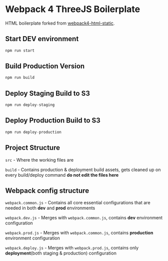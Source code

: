 # Webpack 4 ThreeJS Boilerplate

HTML boilerplate forked from [webpack4-html-static](https://github.com/wklsh/webpack4-html-static).

## Start DEV environment

```javascript
npm run start
```

## Build Production Version

```javascript
npm run build
```

## Deploy Staging Build to S3
```javascript
npm run deploy-staging
```

## Deploy Production Build to S3
```javascript
npm run deploy-production
```

## Project Structure

`src` - Where the working files are

`build` - Contains production & deployment build assets, gets cleaned up on every build/deploy command **do not edit the files here**

## Webpack config structure

`webpack.common.js` - Contains all core essential configurations that are needed in both **dev** and **prod** environments

`webpack.dev.js` - Merges with `webpack.common.js`, contains **dev** environment configuration

`webpack.prod.js` - Merges with `webpack.common.js`, contains **production** environment configuration

`webpack.deploy.js` - Merges with `webpack.prod.js`, contains only **deployment**(both staging & production) configuration
